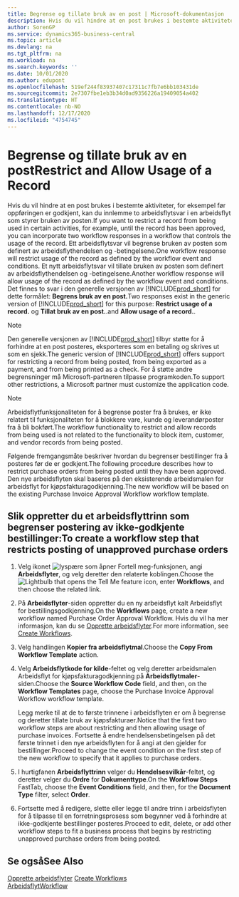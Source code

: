 ```yaml
---
title: Begrense og tillate bruk av en post | Microsoft-dokumentasjon
description: Hvis du vil hindre at en post brukes i bestemte aktiviteter, for eksempel før oppføringen er godkjent, kan du innlemme to arbeidsflytsvar i en arbeidsflyt som styrer bruken av posten.
author: SorenGP
ms.service: dynamics365-business-central
ms.topic: article
ms.devlang: na
ms.tgt_pltfrm: na
ms.workload: na
ms.search.keywords: ''
ms.date: 10/01/2020
ms.author: edupont
ms.openlocfilehash: 519ef244f83937407c17311c7fb7e6bb103431de
ms.sourcegitcommit: 2e7307fbe1eb3b34d0ad9356226a19409054a402
ms.translationtype: HT
ms.contentlocale: nb-NO
ms.lasthandoff: 12/17/2020
ms.locfileid: "4754745"
---
```

# <a name="restrict-and-allow-usage-of-a-record"></a><span data-ttu-id="10406-103">Begrense og tillate bruk av en post</span><span class="sxs-lookup"><span data-stu-id="10406-103">Restrict and Allow Usage of a Record</span></span>
<span data-ttu-id="10406-104">Hvis du vil hindre at en post brukes i bestemte aktiviteter, for eksempel før oppføringen er godkjent, kan du innlemme to arbeidsflytsvar i en arbeidsflyt som styrer bruken av posten.</span><span class="sxs-lookup"><span data-stu-id="10406-104">If you want to restrict a record from being used in certain activities, for example, until the record has been approved, you can incorporate two workflow responses in a workflow that controls the usage of the record.</span></span> <span data-ttu-id="10406-105">Ett arbeidsflytsvar vil begrense bruken av posten som definert av arbeidsflythendelsen og -betingelsene.</span><span class="sxs-lookup"><span data-stu-id="10406-105">One workflow response will restrict usage of the record as defined by the workflow event and conditions.</span></span> <span data-ttu-id="10406-106">Et nytt arbeidsflytsvar vil tillate bruken av posten som definert av arbeidsflythendelsen og -betingelsene.</span><span class="sxs-lookup"><span data-stu-id="10406-106">Another workflow response will allow usage of the record as defined by the workflow event and conditions.</span></span> <span data-ttu-id="10406-107">Det finnes to svar i den generelle versjonen av [!INCLUDE[prod_short](includes/prod_short.md)] for dette formålet: **Begrens bruk av en post.**</span><span class="sxs-lookup"><span data-stu-id="10406-107">Two responses exist in the generic version of [!INCLUDE[prod_short](includes/prod_short.md)] for this purpose: **Restrict usage of a record.**</span></span> <span data-ttu-id="10406-108">og **Tillat bruk av en post.**.</span><span class="sxs-lookup"><span data-stu-id="10406-108">and **Allow usage of a record.**.</span></span>

> [!NOTE]  
>  <span data-ttu-id="10406-109">Den generelle versjonen av [!INCLUDE[prod_short](includes/prod_short.md)] tilbyr støtte for å forhindre at en post posteres, eksporteres som en betaling og skrives ut som en sjekk.</span><span class="sxs-lookup"><span data-stu-id="10406-109">The generic version of [!INCLUDE[prod_short](includes/prod_short.md)] offers support for restricting a record from being posted, from being exported as a payment, and from being printed as a check.</span></span> <span data-ttu-id="10406-110">For å støtte andre begrensninger må Microsoft-partneren tilpasse programkoden.</span><span class="sxs-lookup"><span data-stu-id="10406-110">To support other restrictions, a Microsoft partner must customize the application code.</span></span>  

> [!NOTE]  
>  <span data-ttu-id="10406-111">Arbeidsflytfunksjonaliteten for å begrense poster fra å brukes, er ikke relatert til funksjonaliteten for å blokkere vare, kunde og leverandørposter fra å bli bokført.</span><span class="sxs-lookup"><span data-stu-id="10406-111">The workflow functionality to restrict and allow records from being used is not related to the functionality to block item, customer, and vendor records from being posted.</span></span>

<span data-ttu-id="10406-112">Følgende fremgangsmåte beskriver hvordan du begrenser bestillinger fra å posteres før de er godkjent.</span><span class="sxs-lookup"><span data-stu-id="10406-112">The following procedure describes how to restrict purchase orders from being posted until they have been approved.</span></span> <span data-ttu-id="10406-113">Den nye arbeidsflyten skal baseres på den eksisterende arbeidsmalen for arbeidsflyt for kjøpsfakturagodkjenning.</span><span class="sxs-lookup"><span data-stu-id="10406-113">The new workflow will be based on the existing Purchase Invoice Approval Workflow workflow template.</span></span>  

## <a name="to-create-a-workflow-step-that-restricts-posting-of-unapproved-purchase-orders"></a><span data-ttu-id="10406-114">Slik oppretter du et arbeidsflyttrinn som begrenser postering av ikke-godkjente bestillinger:</span><span class="sxs-lookup"><span data-stu-id="10406-114">To create a workflow step that restricts posting of unapproved purchase orders</span></span>  
1. <span data-ttu-id="10406-115">Velg ikonet ![lyspære som åpner Fortell meg-funksjonen](media/ui-search/search_small.png "Fortell hva du vil gjøre"), angi **Arbeidsflyter**, og velg deretter den relaterte koblingen.</span><span class="sxs-lookup"><span data-stu-id="10406-115">Choose the ![Lightbulb that opens the Tell Me feature](media/ui-search/search_small.png "Tell me what you want to do") icon, enter **Workflows**, and then choose the related link.</span></span>  
2. <span data-ttu-id="10406-116">På **Arbeidsflyter**-siden oppretter du en ny arbeidsflyt kalt Arbeidsflyt for bestillingsgodkjenning.</span><span class="sxs-lookup"><span data-stu-id="10406-116">On the **Workflows** page, create a new workflow named Purchase Order Approval Workflow.</span></span> <span data-ttu-id="10406-117">Hvis du vil ha mer informasjon, kan du se [Opprette arbeidsflyter](across-how-to-create-workflows.md).</span><span class="sxs-lookup"><span data-stu-id="10406-117">For more information, see [Create Workflows](across-how-to-create-workflows.md).</span></span>  
3. <span data-ttu-id="10406-118">Velg handlingen **Kopier fra arbeidsflytmal**.</span><span class="sxs-lookup"><span data-stu-id="10406-118">Choose the **Copy From Workflow Template** action.</span></span>  
4. <span data-ttu-id="10406-119">Velg **Arbeidsflytkode for kilde**-feltet og velg deretter arbeidsmalen Arbeidsflyt for kjøpsfakturagodkjenning på **Arbeidsflytmaler**-siden.</span><span class="sxs-lookup"><span data-stu-id="10406-119">Choose the **Source Workflow Code** field, and then, on the **Workflow Templates** page, choose the Purchase Invoice Approval Workflow workflow template.</span></span>  

     <span data-ttu-id="10406-120">Legg merke til at de to første trinnene i arbeidsflyten er om å begrense og deretter tillate bruk av kjøpsfakturaer.</span><span class="sxs-lookup"><span data-stu-id="10406-120">Notice that the first two workflow steps are about restricting and then allowing usage of purchase invoices.</span></span> <span data-ttu-id="10406-121">Fortsette å endre hendelsensbetingelsen på det første trinnet i den nye arbeidsflyten for å angi at den gjelder for bestillinger.</span><span class="sxs-lookup"><span data-stu-id="10406-121">Proceed to change the event condition on the first step of the new workflow to specify that it applies to purchase orders.</span></span>  
5. <span data-ttu-id="10406-122">I hurtigfanen **Arbeidsflyttrinn** velger du **Hendelsesvilkår**-feltet, og deretter velger du **Ordre** for **Dokumenttype**.</span><span class="sxs-lookup"><span data-stu-id="10406-122">On the **Workflow Steps** FastTab, choose the **Event Conditions** field, and then, for the **Document Type** filter, select **Order**.</span></span>  
6. <span data-ttu-id="10406-123">Fortsette med å redigere, slette eller legge til andre trinn i arbeidsflyten for å tilpasse til en forretningsprosess som begynner ved å forhindre at ikke-godkjente bestillinger posteres.</span><span class="sxs-lookup"><span data-stu-id="10406-123">Proceed to edit, delete, or add other workflow steps to fit a business process that begins by restricting unapproved purchase orders from being posted.</span></span>  

## <a name="see-also"></a><span data-ttu-id="10406-124">Se også</span><span class="sxs-lookup"><span data-stu-id="10406-124">See Also</span></span>  
<span data-ttu-id="10406-125">[Opprette arbeidsflyter](across-how-to-create-workflows.md) </span><span class="sxs-lookup"><span data-stu-id="10406-125">[Create Workflows](across-how-to-create-workflows.md) </span></span>  
[<span data-ttu-id="10406-126">Arbeidsflyt</span><span class="sxs-lookup"><span data-stu-id="10406-126">Workflow</span></span>](across-workflow.md)   
